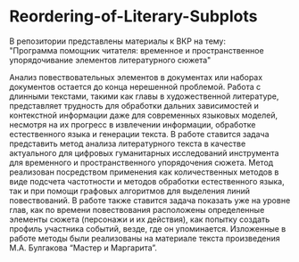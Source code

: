 # Reordering-of-Literary-Subplots

В репозитории представлены материалы к ВКР на тему:<br>
"Программа помощник читателя: временное и пространственное упорядочивание элементов литературного сюжета"


Анализ повествовательных элементов в документах или наборах документов остается до конца нерешенной проблемой. Работа с длинными текстами, такими как главы в художественной литературе, представляет трудность для обработки дальних зависимостей и контекстной информации даже для современных языковых моделей, несмотря на их прогресс в извлечении информации, обработке естественного языка и генерации текста. В работе ставится задача представить метод анализа литературного текста в качестве актуального для цифровых гуманитарных исследований инструмента для временного и пространственного упорядочения сюжета. Метод реализован посредством применения как количественных методов в виде подсчета частотности и методов обработки естественного языка, так и при помощи графовых алгоритмов для выделения линий повествований. В работе также ставится задача показать уже на уровне глав, как по времени повествования расположены определенные элементы сюжета (персонажи и их действия), как попытку создать профиль участника событий, везде, где он упоминается. Изложенные в работе методы были реализованы на материале текста произведения М.А. Булгакова “Мастер и Маргарита”.
